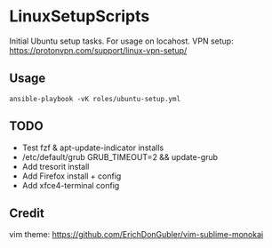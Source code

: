 # LinuxSetupScripts
Initial Ubuntu setup tasks.
For usage on locahost.
VPN setup: https://protonvpn.com/support/linux-vpn-setup/

## Usage
```ansible-playbook -vK roles/ubuntu-setup.yml```

## TODO
- Test fzf & apt-update-indicator installs
- /etc/default/grub GRUB_TIMEOUT=2 && update-grub
- Add tresorit install
- Add Firefox install + config
- Add xfce4-terminal config

## Credit
vim theme: https://github.com/ErichDonGubler/vim-sublime-monokai
